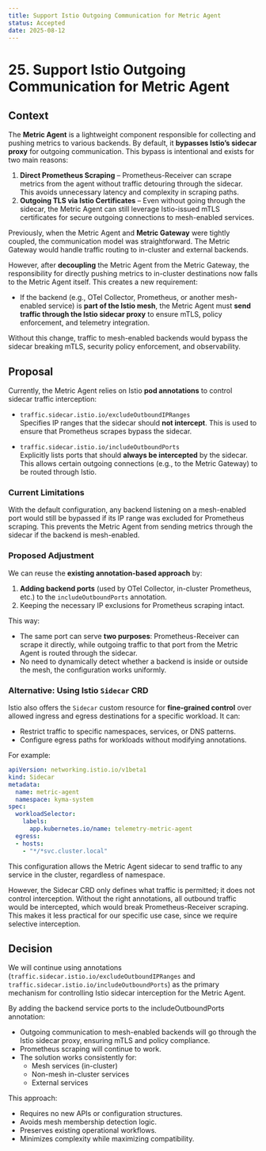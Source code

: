 ```yaml
---
title: Support Istio Outgoing Communication for Metric Agent
status: Accepted
date: 2025-08-12
---
```


# 25. Support Istio Outgoing Communication for Metric Agent

## Context

The **Metric Agent** is a lightweight component responsible for collecting and pushing metrics to various backends. By default, it **bypasses Istio’s sidecar proxy** for outgoing communication. 
This bypass is intentional and exists for two main reasons:

1. **Direct Prometheus Scraping** – Prometheus-Receiver can scrape metrics from the agent without traffic detouring through the sidecar. This avoids unnecessary latency and complexity in scraping paths.
2. **Outgoing TLS via Istio Certificates** – Even without going through the sidecar, the Metric Agent can still leverage Istio-issued mTLS certificates for secure outgoing connections to mesh-enabled services.

Previously, when the Metric Agent and **Metric Gateway** were tightly coupled, the communication model was straightforward. The Metric Gateway would handle traffic routing to in-cluster and external backends.

However, after **decoupling** the Metric Agent from the Metric Gateway, the responsibility for directly pushing metrics to in-cluster destinations now falls to the Metric Agent itself. This creates a new requirement:

- If the backend (e.g., OTel Collector, Prometheus, or another mesh-enabled service) is **part of the Istio mesh**, the Metric Agent must **send traffic through the Istio sidecar proxy** to ensure mTLS, policy enforcement, and telemetry integration.

Without this change, traffic to mesh-enabled backends would bypass the sidecar breaking mTLS, security policy enforcement, and observability.

## Proposal

Currently, the Metric Agent relies on Istio **pod annotations** to control sidecar traffic interception:

- `traffic.sidecar.istio.io/excludeOutboundIPRanges`  
  Specifies IP ranges that the sidecar should **not intercept**. This is used to ensure that Prometheus scrapes bypass the sidecar.

- `traffic.sidecar.istio.io/includeOutboundPorts`  
  Explicitly lists ports that should **always be intercepted** by the sidecar. This allows certain outgoing connections (e.g., to the Metric Gateway) to be routed through Istio.

### Current Limitations
With the default configuration, any backend listening on a mesh-enabled port would still be bypassed if its IP range was excluded for Prometheus scraping. 
This prevents the Metric Agent from sending metrics through the sidecar if the backend is mesh-enabled.

### Proposed Adjustment
We can reuse the **existing annotation-based approach** by:

1. **Adding backend ports** (used by OTel Collector, in-cluster Prometheus, etc.) to the `includeOutboundPorts` annotation.
2. Keeping the necessary IP exclusions for Prometheus scraping intact.

This way:
- The same port can serve **two purposes**: Prometheus-Receiver can scrape it directly, while outgoing traffic to that port from the Metric Agent is routed through the sidecar.
- No need to dynamically detect whether a backend is inside or outside the mesh, the configuration works uniformly.

### Alternative: Using Istio `Sidecar` CRD
Istio also offers the `Sidecar` custom resource for **fine-grained control** over allowed ingress and egress destinations for a specific workload. It can:
- Restrict traffic to specific namespaces, services, or DNS patterns.
- Configure egress paths for workloads without modifying annotations.

For example:

```yaml
apiVersion: networking.istio.io/v1beta1
kind: Sidecar
metadata:
  name: metric-agent
  namespace: kyma-system
spec:
  workloadSelector:
    labels:
      app.kubernetes.io/name: telemetry-metric-agent
  egress:
  - hosts:
    - "*/*svc.cluster.local"
```

This configuration allows the Metric Agent sidecar to send traffic to any service in the cluster, regardless of namespace.

However, the Sidecar CRD only defines what traffic is permitted; it does not control interception. Without the right annotations, all outbound traffic would be intercepted, which would break Prometheus-Receiver scraping. This makes it less practical for our specific use case, since we require selective interception.

## Decision
We will continue using annotations (`traffic.sidecar.istio.io/excludeOutboundIPRanges` and `traffic.sidecar.istio.io/includeOutboundPorts`) as the primary mechanism for controlling Istio sidecar interception for the Metric Agent.

By adding the backend service ports to the includeOutboundPorts annotation:

- Outgoing communication to mesh-enabled backends will go through the Istio sidecar proxy, ensuring mTLS and policy compliance.
- Prometheus scraping will continue to work.
- The solution works consistently for:
  - Mesh services (in-cluster)
  - Non-mesh in-cluster services 
  - External services

This approach:
- Requires no new APIs or configuration structures.
- Avoids mesh membership detection logic.
- Preserves existing operational workflows.
- Minimizes complexity while maximizing compatibility.
